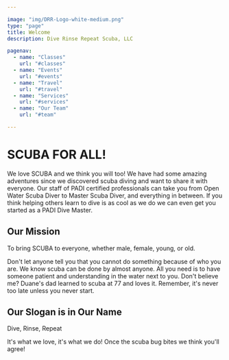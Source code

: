 ```yaml
---

image: "img/DRR-Logo-white-medium.png"
type: "page"
title: Welcome
description: Dive Rinse Repeat Scuba, LLC

pagenav:
  - name: "Classes"
    url: "#classes"
  - name: "Events"
    url: "#events"
  - name: "Travel"
    url: "#travel"
  - name: "Services"
    url: "#services"
  - name: "Our Team"
    url: "#team"

---
```


# SCUBA FOR ALL!

We love SCUBA and we think you will too! We have had some amazing adventures since we discovered scuba diving and want to share it with everyone. Our staff of PADI certified professionals can take you from Open Water Scuba Diver to Master Scuba Diver, and everything in between. If you think helping others learn to dive is as cool as we do we  can even get you started as a PADI Dive Master.

## Our Mission

To bring SCUBA to everyone, whether male, female, young, or old. 

Don't let anyone tell you that you cannot do something because of who you are. We know scuba can be done by almost anyone. All you need is to have someone patient and understanding in the water next to you. Don't believe me? Duane's dad learned to scuba at 77 and loves it. Remember, it's never too late unless you never start.

## Our Slogan is in Our Name

Dive, Rinse, Repeat

It's what we love, it's what we do! Once the scuba bug bites we think you'll agree!